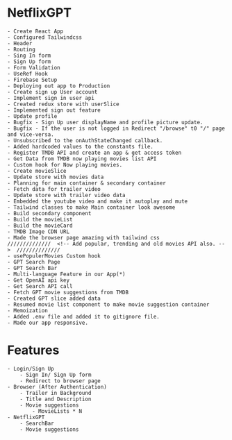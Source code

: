 # NetflixGPT

    - Create React App
    - Configured Tailwindcss
    - Header
    - Routing
    - Sing In form
    - Sign Up form
    - Form Validation
    - UseRef Hook
    - Firebase Setup
    - Deploying out app to Production
    - Create sign up User account
    - Implement sign in user api
    - Created redux store with userSlice
    - Implemented sign out feature
    - Update profile
    - Bugfix - Sign Up user displayName and profile picture update.
    - Bugfix - If the user is not logged in Redirect "/browse" t0 "/" page and vice-versa.
    - Unsubscribed to the onAuthStateChanged callback.
    - Added hardcoded values to the constants file.
    - Register TMDB API and create an app & get access token
    - Get Data from TMDB now playing movies list API 
    - Custom hook for Now playing movies.
    - Create movieSlice
    - Update store with movies data
    - Planning for main container & secondary container
    - Fetch data for trailer video
    - Update store with trailer video data
    - Embedded the youtube video and make it autoplay and mute
    - Tailwind classes to make Main container look awesome
    - Build secondary component
    - Build the movieList
    - Build the movieCard
    - TMDB Image CDN URL
    - Made the browser page amazing with tailwind css
    //////////////  <!-- Add popular, trending and old movies API also. -->  //////////////
    - usePopulerMovies Custom hook
    - GPT Search Page
    - GPT Search Bar
    - Multi-language Feature in our App(*)
    - Get OpenAI api key
    - Get Search API call
    - Fetch GPT movie suggestions from TMDB
    - Created GPT slice added data
    - Resumed movie list component to make movie suggestion container
    - Memoization
    - Added .env file and added it to gitignore file.
    - Made our app responsive.
    

# Features
    - Login/Sign Up
        - Sign In/ Sign Up form
        - Redirect to browser page
    - Browser (After Authentication)
        - Trailer in Background
        - Title and Description
        - Movie suggestions
            - MovieLists * N
    - NetflixGPT
        - SearchBar
        - Movie suggestions
